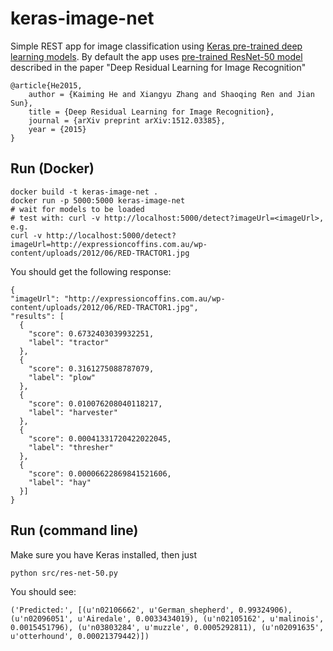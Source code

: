 # keras-image-net
Simple REST app for image classification using [Keras pre-trained deep learning models](https://keras.io/applications/).
By default the app uses [pre-trained ResNet-50 model](https://github.com/KaimingHe/deep-residual-networks) described in the paper "Deep Residual Learning for Image Recognition"
```
@article{He2015,
	author = {Kaiming He and Xiangyu Zhang and Shaoqing Ren and Jian Sun},
	title = {Deep Residual Learning for Image Recognition},
	journal = {arXiv preprint arXiv:1512.03385},
	year = {2015}
}
```

## Run (Docker)
```
docker build -t keras-image-net .
docker run -p 5000:5000 keras-image-net
# wait for models to be loaded
# test with: curl -v http://localhost:5000/detect?imageUrl=<imageUrl>, e.g.
curl -v http://localhost:5000/detect?imageUrl=http://expressioncoffins.com.au/wp-content/uploads/2012/06/RED-TRACTOR1.jpg
```
You should get the following response:
```
{
"imageUrl": "http://expressioncoffins.com.au/wp-content/uploads/2012/06/RED-TRACTOR1.jpg",
"results": [
  {
    "score": 0.6732403039932251,
    "label": "tractor"
  },
  {
    "score": 0.3161275088787079,
    "label": "plow"
  },
  {
    "score": 0.010076208040118217,
    "label": "harvester"
  },
  {
    "score": 0.00041331720422022045,
    "label": "thresher"
  },
  {
    "score": 0.00006622869841521606,
    "label": "hay"
  }]
}
```

## Run (command line)
Make sure you have Keras installed, then just
```
python src/res-net-50.py
```
You should see:
```
('Predicted:', [(u'n02106662', u'German_shepherd', 0.99324906), (u'n02096051', u'Airedale', 0.0033434019), (u'n02105162', u'malinois', 0.0015451796), (u'n03803284', u'muzzle', 0.0005292811), (u'n02091635', u'otterhound', 0.00021379442)])
```
